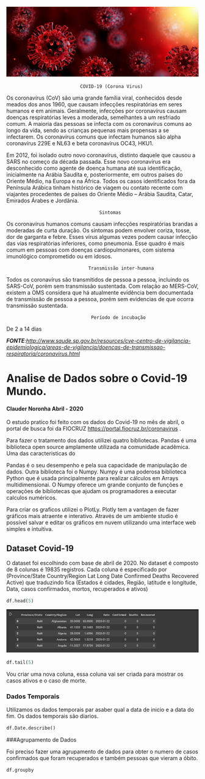 



![](https://github.com/ClauderCarvalho/Covid-19_Mundo/blob/master/covid19.jpg)


                               COVID-19 (Corona Virus)

Os coronavírus (CoV) são uma grande família viral, conhecidos desde meados dos anos 1960, que causam infecções respiratórias em seres humanos e em animais. Geralmente, infecções por coronavírus causam doenças respiratórias leves a moderada, semelhantes a um resfriado comum. A maioria das pessoas se infecta com os coronavírus comuns ao longo da vida, sendo as crianças pequenas mais propensas a se infectarem. Os coronavírus comuns que infectam humanos são alpha coronavírus 229E e NL63 e beta coronavírus OC43, HKU1.

Em 2012, foi isolado outro novo coronavírus, distinto daquele que causou a SARS no começo da década passada. Esse novo coronavírus era desconhecido como agente de doença humana até sua identificação, inicialmente na Arábia Saudita e, posteriormente, em outros países do Oriente Médio, na Europa e na África. Todos os casos identificados fora da Península Arábica tinham histórico de viagem ou contato recente com viajantes procedentes de países do Oriente Médio – Arábia Saudita, Catar, Emirados Árabes e Jordânia.

                                      Sintomas

Os coronavírus humanos comuns causam infecções respiratórias brandas a moderadas de curta duração. Os sintomas podem envolver coriza, tosse, dor de garganta e febre. Esses vírus algumas vezes podem causar infecção das vias respiratórias inferiores, como pneumonia. Esse quadro é mais comum em pessoas com doenças cardiopulmonares, com sistema imunológico comprometido ou em idosos.

                                  Transmissão inter-humana
 
Todos os coronavírus são transmitidos de pessoa a pessoa, incluindo os SARS-CoV, porém sem transmissão sustentada. Com relação ao MERS-CoV, existem a OMS considera que há atualmente evidência bem documentada de transmissão de pessoa a pessoa, porém sem evidencias de que ocorra transmissão sustentada.


                                   Período de incubação

De 2 a 14 dias

_**FONTE**:http://www.saude.sp.gov.br/resources/cve-centro-de-vigilancia-epidemiologica/areas-de-vigilancia/doencas-de-transmissao-respiratoria/coronavirus.html_







# Analise de Dados sobre o Covid-19 Mundo.
#### Clauder Noronha Abril -  2020



O estudo pratico foi feito com os dados do Covid-19 no mês de abril, o portal de busca foi da FIOCRUZ https://portal.fiocruz.br/coronavirus . 

Para fazer o tratamento dos dados utilizei quatro bibliotecas. Pandas é uma biblioteca open source amplamente utilizada na comunidade acadêmica. Uma das caracteristicas do 

Pandas é o seu desempenho e pela sua capacidade de manipulação de dados.
Outra biblioteca foi o Numpy. Numpy é uma poderosa biblioteca Python que é usada principalmente para realizar cálculos em Arrays multidimensionai. O Numpy oferece um grande conjunto de funções e operações de bibliotecas que ajudam os programadores a executar calculos numéricos. 

Para criar os graficos utilizei o PlotLy. Plotly tem a vantagen de fazer gráficos mais atraente e interativo. Através de um ambiente studio é possível salvar e editar os gráficos em nuvem utilizando uma interface web simples e intuitiva.





## Dataset Covid-19

O dataset foi escolhindo com base de abril de 2020. No dataset é composto de 8 colunas é 19835 registros. Cada coluna é especificado por (Province/State	Country/Region	Lat	Long	Date	Confirmed	Deaths	Recovered	Active) que traduzindo fica (Estados é cidades, Região, latitude e longitude, Data, casos confirmados, mortos, recuperados e ativos)


 ```python
 df.head(5)
 ```



![](https://github.com/ClauderCarvalho/Covid-19_Mundo/blob/master/head.png)




```python
df.tail(5)
```


Vou criar uma nova coluna, essa coluna vai ser criada para mostrar os casos ativos e o caso de morte.





### Dados Temporais
Utilizamos os dados temporais par asaber qual a data de inicio e a data do fim. Os dados temporais são diarios.


```python
df.Date.describe()
```


###Agrupamento de Dados

Foi preciso fazer uma agrupamento de dados para obter o numero de casos confirmados que foram recuperados e também pessoas que vieram a óbito.

```python
df.groupby
```

















